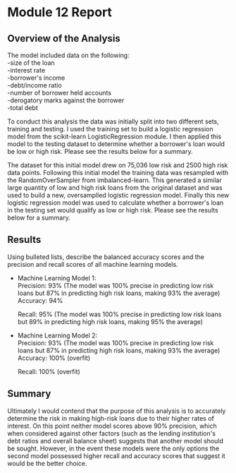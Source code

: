 # Module 12 Report 

## Overview of the Analysis

The model included data on the following:  
-size of the loan  
-interest rate  
-borrower's income  
-debt/income ratio  
-number of borrower held accounts  
-derogatory marks against the borrower  
-total debt

To conduct this analysis the data was initially split into two different sets, training and
testing. I used the training set to build a logistic regression model from the scikit-learn
LogisticRegression module. I then applied this model to the testing dataset to determine whether
a borrower's loan would be low or high risk. Please see the results below for a summary.

The dataset for this initial model drew on 75,036 low risk and 2500 high risk data points.
Following this initial model the training data was resampled with the RandomOverSampler from
imbalanced-learn. This generated a similar large quantity of low and high risk loans from the
original dataset and was used to build a new, oversamplled logistic regression model. Finally
this new logistic regression model was used to calculate whether a borrower's loan in
the testing set would qualify as low or high risk. Please see the results below for a summary.

## Results

Using bulleted lists, describe the balanced accuracy scores and the precision and recall scores of all machine learning models.

* Machine Learning Model 1:  
  Precision: 93% (The model was 100% precise in predicting low risk loans but 87% in predicting               high risk loans, making 93% the average)  
  Accuracy: 94%  
  
  Recall: 95% (The model was 100% precise in predicting low risk loans but 89% in predicting high          risk loans, making 95% the average)


* Machine Learning Model 2:  
  Precision: 93% (The model was 100% precise in predicting low risk loans but 87% in predicting               high risk loans, making 93% the average)  
  Accuracy: 100% (overfit)  
  
  Recall: 100% (overfit)

## Summary

Ultimately I would contend that the purpose of this analysis is to accurately determine the
risk in making high-risk loans due to their higher rates of interest. On this point neither model 
scores above 90% precision, which when considered against other factors (such as the lending
institution's debt ratios and overall balance sheet) suggests that another model should be sought.
However, in the event these models were the only options the second model possessed higher recall
and accuracy scores that suggest it would be the better choice.
